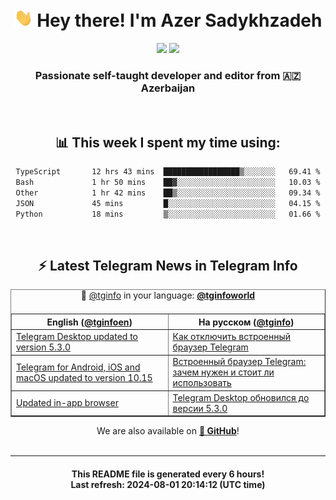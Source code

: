 <div align="center">
	<div>
		<h1>
      <img src="./assets/hi.gif" width="30px"> Hey there! I'm Azer Sadykhzadeh
    </h1>
    <img height="18" src="https://komarev.com/ghpvc/?username=sadykhzadeh&label=Views&color=2081c1&style=flat-square" />
		<a href="https://wakatime.com/Azer"> <img height="18" src="https://wakatime.com/badge/user/f80ae27a-c328-426f-a381-bc84136e2dd6.svg" /> </a>
    <h3>
      Passionate self-taught developer and editor from 🇦🇿 Azerbaijan
    </h3>
  </div>
  <br>

<h2>📊 This week I spent my time using:</h2>

<!--START_SECTION:waka-->

```txt
TypeScript       12 hrs 43 mins  █████████████████▒░░░░░░░   69.41 %
Bash             1 hr 50 mins    ██▓░░░░░░░░░░░░░░░░░░░░░░   10.03 %
Other            1 hr 42 mins    ██▒░░░░░░░░░░░░░░░░░░░░░░   09.34 %
JSON             45 mins         █░░░░░░░░░░░░░░░░░░░░░░░░   04.15 %
Python           18 mins         ▒░░░░░░░░░░░░░░░░░░░░░░░░   01.66 %
```

<!--END_SECTION:waka-->

<br>

<h2>⚡️ Latest Telegram News in Telegram Info</h2>
  <table border>
		<tr>
			<th width="50%">English (<a href="https://t.me/tginfoen">@tginfoen</a>)</th>
			<th>На русском (<a href="https://t.me/tginfo">@tginfo</a>)</th>
		</tr>
		<caption>🚩 <a href="https://t.me/tginfo">@tginfo</a> in your language: <a href="https://t.me/tginfoworld"><b>@tginfoworld</b></a><caption/>
  <tr><td><a href="https://t.me/tginfoen/1948">Telegram Desktop updated to version 5.3.0</a></td>
    <td><a href="https://t.me/tginfo/4072">Как отключить встроенный браузер Telegram</a></td></tr><tr><td><a href="https://t.me/tginfoen/1947">Telegram for Android, iOS and macOS updated to version 10.15</a></td>
    <td><a href="https://t.me/tginfo/4070">Встроенный браузер Telegram: зачем нужен и стоит ли использовать</a></td></tr><tr><td><a href="https://t.me/tginfoen/1946">Updated in-app browser</a></td>
    <td><a href="https://t.me/tginfo/4069">Telegram Desktop обновился до версии 5.3.0</a></td></tr>
</table>
We are also available on <a href="https://github.com/tginfo"><b>🐙 GitHub</b></a>!
</div>

<br>
<hr>
<h4 align="center">This README file is generated <b>every 6 hours</b>!</br>Last refresh: <b>2024-08-01 20:14:12 (UTC time)</b></h4>
